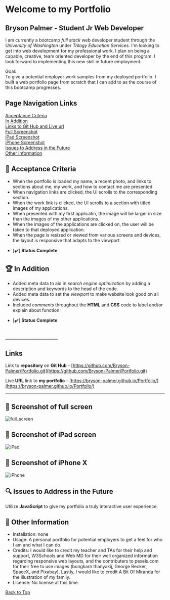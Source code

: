 ## <a id="back-to-top" > </a>
# Welcome to my Portfolio
## Bryson Palmer - Student Jr Web Developer
I am currently a bootcamp *full stack* web developer student through the *University of Washington* under *Trilogy Education Services*. I'm looking to get into web development for my professional work. I plan on being a capable, creative, team oriented developer by the end of this program. I look forward to implementing this new skill in future employment. 

Goal: </br>
To give a potential employer work samples from my deployed portfolio. I built a web portfolio page from scratch that I can add to as the course of this bootcamp progresses. 


## Page Navigation Links
[Acceptance Criteria](#acceptance-criteria) </br>
[In Addition](#in-addition) </br>
[Links to Git Hub and Live url](#links) </br>
[Full Screenshot](#screenshot-of-full-screen) </br>
[iPad Screenshot](#screenshot-of-ipad-screen) </br>
[iPhone Screenshot](#screenshot-of-iphone) </br>
[Issues to Address in the Future](#issues-to-address-in-the-future) </br>
[Other Information](#other-information) </br>


## <a id="acceptance-criteria"></a> 💼 Acceptance Criteria
* When the portfolio is loaded my name, a recent photo, and links to sections about me, my work, and how to contact me are presented.
* When navigation links are clicked, the UI scrolls to the corresponding section.
* When the work link is clicked, the UI scrolls to a section with titled images of my applications.
* When presented with my first applicatin, the image will be larger in size than the images of my other applications.
* When the images of the applications are clicked on, the user will be taken to that deployed application. 
* When the page is resized or viewed from various screens and devices, the layout is responsive that adapts to the viewport. 

- [✔️] **Status Complete**

## <a id="in-addition"></a> 🏆 In Addition 
* Added meta data to aid in *search engine optimization* by adding a description and keywords to the head of the code.
* Added meta data to set the *viewport* to make website look good on all devices.
* Included *comments* throughout the **HTML** and **CSS** code to label and/or explain about function.

- [✔️] **Status Complete**  
</br>
__________________________

## <a id="links"></a> Links

Link to **repository** on **Git Hub** - [https://github.com/Bryson-Palmer/Portfolio.git](https://github.com/Bryson-Palmer/Portfolio.git)

Live **URL** link to **my portfolio** - [https://bryson-palmer.github.io/Portfolio/](https://bryson-palmer.github.io/Portfolio/)
</br>
__________________________

## 📸 <a id="screenshot-of-full-screen"></a> Screenshot of full screen

![full_screen](assets/images/Portfolio_full_screen.png)

## 📸 <a id="screenshot-of-ipad-screen"></a> Screenshot of iPad screen

![iPad](assets/images/Portfolio_iPdad.png) 

## 📸 <a id="screenshot-of-iphone"></a> Screenshot of iPhone X

![iPhone](assets/images/Portfolio_iPhone_X.png) 

## <a id="issues-to-address-in-the-future"></a> 🔍 Issues to Address in the Future
Utilize **JavaScript** to give my portfolio a truly interactive user experience.

## <a id="other-information" /></a> 📡 Other Information
* Installation: none
* Usage: A personal portfolio for potential employers to get a feel for who I am and what I can do.
* Credits: I would like to credit my teacher and TAs for their help and support, W3Schools and Web MD for their well organized information regarding responsive web layouts, and the contributers to pexels.com for their free to use images (bongkarn thanyakij, George Becker, SpaceX, and Pixabay). Lastly, I would like to credit A Bit Of Miranda for the illustration of my family.
* License: No license at this time.

[Back to Top](#back-to-top) </br>